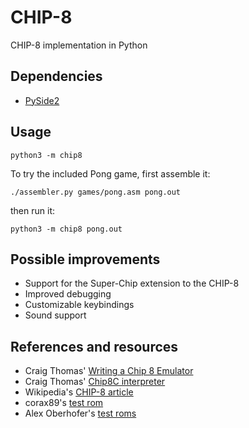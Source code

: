 # CHIP-8
CHIP-8 implementation in Python

## Dependencies

* [PySide2](https://pypi.org/project/PySide2/)

## Usage

    python3 -m chip8

To try the included Pong game, first assemble it:

    ./assembler.py games/pong.asm pong.out

then run it:

    python3 -m chip8 pong.out

## Possible improvements

* Support for the Super-Chip extension to the CHIP-8
* Improved debugging
* Customizable keybindings
* Sound support

## References and resources

* Craig Thomas' [Writing a Chip 8 Emulator](http://craigthomas.ca/blog/2014/06/21/writing-a-chip-8-emulator-part-1/)
* Craig Thomas' [Chip8C interpreter](https://github.com/craigthomas/Chip8C)
* Wikipedia's [CHIP-8 article](https://en.wikipedia.org/wiki/CHIP-8)
* corax89's [test rom](https://github.com/corax89/chip8-test-rom)
* Alex Oberhofer's [test roms](https://github.com/AlexOberhofer/Chip-8-Emulator)
